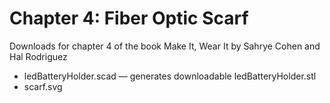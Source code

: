 # Chapter 4: Fiber Optic Scarf

Downloads for chapter 4 of the book Make It, Wear It by Sahrye Cohen and Hal Rodriguez
* ledBatteryHolder.scad — generates downloadable ledBatteryHolder.stl 
* scarf.svg